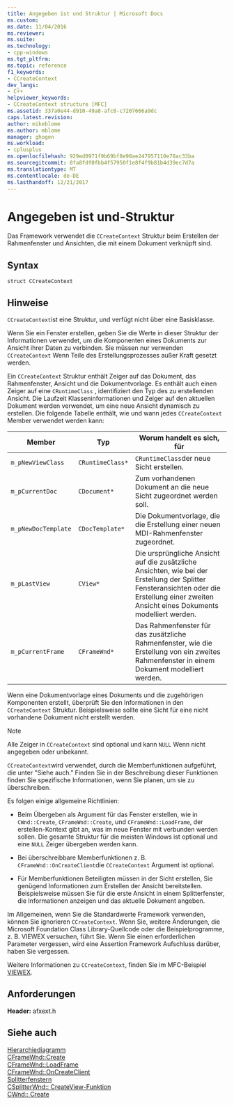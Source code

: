 ```yaml
---
title: Angegeben ist und Struktur | Microsoft Docs
ms.custom: 
ms.date: 11/04/2016
ms.reviewer: 
ms.suite: 
ms.technology:
- cpp-windows
ms.tgt_pltfrm: 
ms.topic: reference
f1_keywords:
- CCreateContext
dev_langs:
- C++
helpviewer_keywords:
- CCreateContext structure [MFC]
ms.assetid: 337a0e44-d910-49a8-afc0-c7207666a9dc
caps.latest.revision: 
author: mikeblome
ms.author: mblome
manager: ghogen
ms.workload:
- cplusplus
ms.openlocfilehash: 929ed0971f9b69bf8e98ae247957110e78ac33ba
ms.sourcegitcommit: 8fa8fdf0fbb4f57950f1e8f4f9b81b4d39ec7d7a
ms.translationtype: MT
ms.contentlocale: de-DE
ms.lasthandoff: 12/21/2017
---
```

# <a name="ccreatecontext-structure"></a>Angegeben ist und-Struktur
Das Framework verwendet die `CCreateContext` Struktur beim Erstellen der Rahmenfenster und Ansichten, die mit einem Dokument verknüpft sind.  
  
## <a name="syntax"></a>Syntax  
  
```  
struct CCreateContext  
```  
  
## <a name="remarks"></a>Hinweise  
 `CCreateContext`ist eine Struktur, und verfügt nicht über eine Basisklasse.  
  
 Wenn Sie ein Fenster erstellen, geben Sie die Werte in dieser Struktur der Informationen verwendet, um die Komponenten eines Dokuments zur Ansicht ihrer Daten zu verbinden. Sie müssen nur verwenden `CCreateContext` Wenn Teile des Erstellungsprozesses außer Kraft gesetzt werden.  
  
 Ein `CCreateContext` Struktur enthält Zeiger auf das Dokument, das Rahmenfenster, Ansicht und die Dokumentvorlage. Es enthält auch einen Zeiger auf eine `CRuntimeClass` , identifiziert den Typ des zu erstellenden Ansicht. Die Laufzeit Klasseninformationen und Zeiger auf den aktuellen Dokument werden verwendet, um eine neue Ansicht dynamisch zu erstellen. Die folgende Tabelle enthält, wie und wann jedes `CCreateContext` Member verwendet werden kann:  
  
|Member|Typ|Worum handelt es sich, für|  
|------------|----------|--------------------|  
|`m_pNewViewClass`|`CRuntimeClass*`|`CRuntimeClass`der neue Sicht erstellen.|  
|`m_pCurrentDoc`|`CDocument*`|Zum vorhandenen Dokument an die neue Sicht zugeordnet werden soll.|  
|`m_pNewDocTemplate`|`CDocTemplate*`|Die Dokumentvorlage, die die Erstellung einer neuen MDI-Rahmenfenster zugeordnet.|  
|`m_pLastView`|`CView*`|Die ursprüngliche Ansicht auf die zusätzliche Ansichten, wie bei der Erstellung der Splitter Fensteransichten oder die Erstellung einer zweiten Ansicht eines Dokuments modelliert werden.|  
|`m_pCurrentFrame`|`CFrameWnd*`|Das Rahmenfenster für das zusätzliche Rahmenfenster, wie die Erstellung von ein zweites Rahmenfenster in einem Dokument modelliert werden.|  
  
 Wenn eine Dokumentvorlage eines Dokuments und die zugehörigen Komponenten erstellt, überprüft Sie den Informationen in den `CCreateContext` Struktur. Beispielsweise sollte eine Sicht für eine nicht vorhandene Dokument nicht erstellt werden.  
  
> [!NOTE]
>  Alle Zeiger in `CCreateContext` sind optional und kann `NULL` Wenn nicht angegeben oder unbekannt.  
  
 `CCreateContext`wird verwendet, durch die Memberfunktionen aufgeführt, die unter "Siehe auch." Finden Sie in der Beschreibung dieser Funktionen finden Sie spezifische Informationen, wenn Sie planen, um sie zu überschreiben.  
  
 Es folgen einige allgemeine Richtlinien:  
  
-   Beim Übergeben als Argument für das Fenster erstellen, wie in `CWnd::Create`, `CFrameWnd::Create`, und `CFrameWnd::LoadFrame`, der erstellen-Kontext gibt an, was im neue Fenster mit verbunden werden sollen. Die gesamte Struktur für die meisten Windows ist optional und eine `NULL` Zeiger übergeben werden kann.  
  
-   Bei überschreibbare Memberfunktionen z. B. `CFrameWnd::OnCreateClient`die `CCreateContext` Argument ist optional.  
  
-   Für Memberfunktionen Beteiligten müssen in der Sicht erstellen, Sie genügend Informationen zum Erstellen der Ansicht bereitstellen. Beispielsweise müssen Sie für die erste Ansicht in einem Splitterfenster, die Informationen anzeigen und das aktuelle Dokument angeben.  
  
 Im Allgemeinen, wenn Sie die Standardwerte Framework verwenden, können Sie ignorieren `CCreateContext`. Wenn Sie, weitere Änderungen, die Microsoft Foundation Class Library-Quellcode oder die Beispielprogramme, z. B. VIEWEX versuchen, führt Sie. Wenn Sie einen erforderlichen Parameter vergessen, wird eine Assertion Framework Aufschluss darüber, haben Sie vergessen.  
  
 Weitere Informationen zu `CCreateContext`, finden Sie im MFC-Beispiel [VIEWEX](../../visual-cpp-samples.md).  
  
## <a name="requirements"></a>Anforderungen  
 **Header:** afxext.h  
  
## <a name="see-also"></a>Siehe auch  
 [Hierarchiediagramm](../../mfc/hierarchy-chart.md)   
 [CFrameWnd::Create](../../mfc/reference/cframewnd-class.md#create)   
 [CFrameWnd::LoadFrame](../../mfc/reference/cframewnd-class.md#loadframe)   
 [CFrameWnd::OnCreateClient](../../mfc/reference/cframewnd-class.md#oncreateclient)   
 [Splitterfenstern](../../mfc/reference/csplitterwnd-class.md#create)   
 [CSplitterWnd:: CreateView-Funktion](../../mfc/reference/csplitterwnd-class.md#createview)   
 [CWnd:: Create](../../mfc/reference/cwnd-class.md#create)

